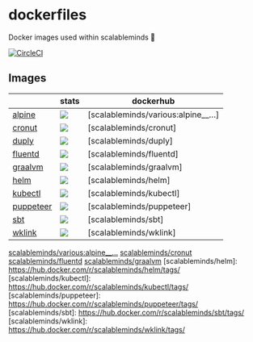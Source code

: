 # dockerfiles

Docker images used within scalableminds :whale: 

[![CircleCI](https://circleci.com/gh/scalableminds/dockerfiles.svg?style=svg)](https://circleci.com/gh/scalableminds/dockerfiles)

## Images

|   | stats | dockerhub |
|---|  ---  |    ---    |
| [alpine](alpine)       | [![](https://images.microbadger.com/badges/image/scalableminds/various:alpine__master.svg)](https://microbadger.com/images/scalableminds/various:alpine__master) | [scalableminds/various:alpine__…] |
| [cronut](cronut)       | [![](https://images.microbadger.com/badges/image/scalableminds/cronut:master.svg)](https://microbadger.com/images/scalableminds/cronut:master)       | [scalableminds/cronut]    |
| [duply](duply)         | [![](https://images.microbadger.com/badges/image/scalableminds/duply:master.svg)](https://microbadger.com/images/scalableminds/duply:master)         | [scalableminds/duply]     |
| [fluentd](fluentd)     | [![](https://images.microbadger.com/badges/image/scalableminds/fluentd:master.svg)](https://microbadger.com/images/scalableminds/fluentd:master)     | [scalableminds/fluentd]   |
| [graalvm](graalvm)     | [![](https://images.microbadger.com/badges/image/scalableminds/graalvm:master.svg)](https://microbadger.com/images/scalableminds/graalvm:master)     | [scalableminds/graalvm]   |
| [helm](helm)           | [![](https://images.microbadger.com/badges/image/scalableminds/helm:master.svg)](https://microbadger.com/images/scalableminds/helm:master)           | [scalableminds/helm]      |
| [kubectl](kubectl)     | [![](https://images.microbadger.com/badges/image/scalableminds/kubectl:master.svg)](https://microbadger.com/images/scalableminds/kubectl:master)     | [scalableminds/kubectl]   |
| [puppeteer](puppeteer) | [![](https://images.microbadger.com/badges/image/scalableminds/puppeteer:master.svg)](https://microbadger.com/images/scalableminds/puppeteer:master) | [scalableminds/puppeteer] |
| [sbt](sbt)             | [![](https://images.microbadger.com/badges/image/scalableminds/sbt:master.svg)](https://microbadger.com/images/scalableminds/sbt:master)             | [scalableminds/sbt]       |
| [wklink](wklink)      | [![](https://images.microbadger.com/badges/image/scalableminds/wklink:master.svg)](https://microbadger.com/images/scalableminds/wklink:master)             | [scalableminds/wklink]       |

[scalableminds/various:alpine__…](https://hub.docker.com/r/scalableminds/various/tags/)
[scalableminds/cronut](https://hub.docker.com/r/scalableminds/cronut/tags/)
[scalableminds/fluentd](https://hub.docker.com/r/scalableminds/fluentd/tags/)
[scalableminds/graalvm](https://hub.docker.com/r/scalableminds/graalvm/tags/)
[scalableminds/helm]: https://hub.docker.com/r/scalableminds/helm/tags/
[scalableminds/kubectl]: https://hub.docker.com/r/scalableminds/kubectl/tags/
[scalableminds/puppeteer]: https://hub.docker.com/r/scalableminds/puppeteer/tags/
[scalableminds/sbt]: https://hub.docker.com/r/scalableminds/sbt/tags/
[scalableminds/wklink]: https://hub.docker.com/r/scalableminds/wklink/tags/

